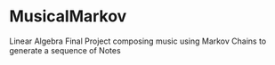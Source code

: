 # MusicalMarkov
Linear Algebra Final Project composing music using Markov Chains to generate a sequence of Notes

